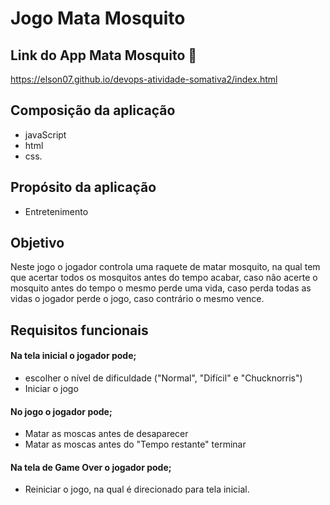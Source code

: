 # Jogo Mata Mosquito

## Link do App Mata Mosquito 🦟
https://elson07.github.io/devops-atividade-somativa2/index.html
 
## Composição da aplicação 

* javaScript 
* html  
* css. 

## Propósito da aplicação

 * Entretenimento 

## Objetivo

Neste jogo o jogador controla uma raquete de matar mosquito, na qual tem que acertar todos os mosquitos antes do tempo acabar, caso não acerte o mosquito antes do tempo o mesmo perde uma vida, caso perda todas as vidas o jogador perde o jogo, caso contrário o mesmo vence.

## Requisitos funcionais 

#### Na tela inicial o jogador pode;

* escolher o nível de dificuldade ("Normal", "Difícil" e "Chucknorris") 
* Iniciar o jogo  

#### No jogo o jogador pode;

* Matar as moscas antes de desaparecer 
* Matar as moscas antes do "Tempo restante" terminar

#### Na tela de Game Over o jogador pode;
 
* Reiniciar o jogo, na qual é direcionado para tela inicial.

